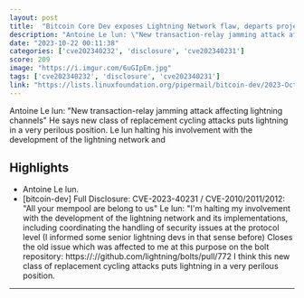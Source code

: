 ```yaml
---
layout: post
title:  "Bitcoin Core Dev exposes Lightning Network flaw, departs project - \"All your mempool are belong to us\""
description: "Antoine Le lun: \"New transaction-relay jamming attack affecting lightning channels\" He says new class of replacement cycling attacks puts lightning in a very perilous position. Le lun halting his involvement with the development of the lightning network and"
date: "2023-10-22 00:11:38"
categories: ['cve202340232', 'disclosure', 'cve202340231']
score: 209
image: "https://i.imgur.com/6uGIpEm.jpg"
tags: ['cve202340232', 'disclosure', 'cve202340231']
link: "https://lists.linuxfoundation.org/pipermail/bitcoin-dev/2023-October/022032.html"
---
```


Antoine Le lun: \"New transaction-relay jamming attack affecting lightning channels\" He says new class of replacement cycling attacks puts lightning in a very perilous position. Le lun halting his involvement with the development of the lightning network and

## Highlights

- Antoine Le lun.
- [bitcoin-dev] Full Disclosure: CVE-2023-40231 / CVE-2010/2011/2012: "All your mempool are belong to us" Le lun: "I'm halting my involvement with the development of the lightning network and its implementations, including coordinating the handling of security issues at the protocol level (I informed some senior lightning devs in that sense before) Closes the old issue which was affected to me at this purpose on the bolt repository: https://://github.com/lightning/bolts/pull/772 I think this new class of replacement cycling attacks puts lightning in a very perilous position.

---
